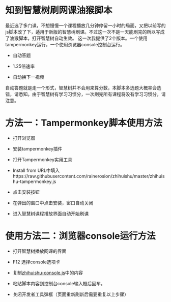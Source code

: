 # 知到智慧树刷网课油猴脚本
最近选了多门课，不想慢慢一个课程播放几分钟停留一小时的局面，又把以前写的js脚本改了下，适用于新版的智慧树刷课。不过这一次不是一天能刷完的所以写成了油猴脚本，打开智慧树自动生效。
这一次我提供了2个版本。一个使用tampermonkey运行，一个使用浏览器console控制台运行。

- 自动答题

- 1.25倍速率

- 自动换下一视频


自动答题就是走一个形式，智慧树并不会用来算分数，本脚本多选题大概率会选错，请悉知。由于智慧树有学习习惯分，一次刷完所有课程将没有学习习惯分，请注意。

# 方法一：Tampermonkey脚本使用方法

- 打开浏览器

- 安装tampermonkey插件

- 打开Tampermonkey实用工具

- Install from URL中填入https://raw.githubusercontent.com/rainerosion/zhihuishu/master/zhihuishu-tampermonkey.js

- 点击安装按钮

- 在弹出的窗口中点击安装，窗口自动关闭

- 进入智慧树课程播放界面自动开始刷课

# 使用方法二：浏览器console运行方法

- 打开智慧树播放网课的界面

- F12 选择console选项卡

- 复制[zhihuishu-console.js](zhihuishu-console.js)中的内容

- 粘贴脚本内容到控制台console输入框后回车。

- 关闭开发者工具弹框（页面重新刷新后需要重复以上步骤）